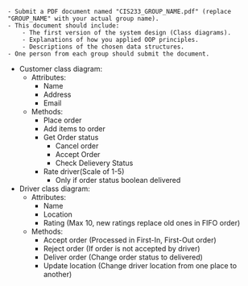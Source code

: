     - Submit a PDF document named "CIS233_GROUP_NAME.pdf" (replace "GROUP_NAME" with your actual group name).
    - This document should include:
        - The first version of the system design (Class diagrams).
        - Explanations of how you applied OOP principles.
        - Descriptions of the chosen data structures.
    - One person from each group should submit the document.

- Customer class diagram:
    - Attributes:
        - Name
        - Address
        - Email
    - Methods:
        - Place order
         - Add items to order
        - Get Order status
           - Cancel order
           - Accept Order
           - Check Delievery Status
        - Rate driver(Scale of 1-5) 
            - Only if order status boolean delivered
- Driver class diagram:
    - Attributes:
        - Name
        - Location
        - Rating (Max 10, new ratings replace old ones in FIFO order)
    - Methods:
        - Accept order (Processed in First-In, First-Out order)
        - Reject order (If order is not accepted by driver)
        - Deliver order (Change order status to delivered)
        - Update location (Change driver location from one place to another)
      